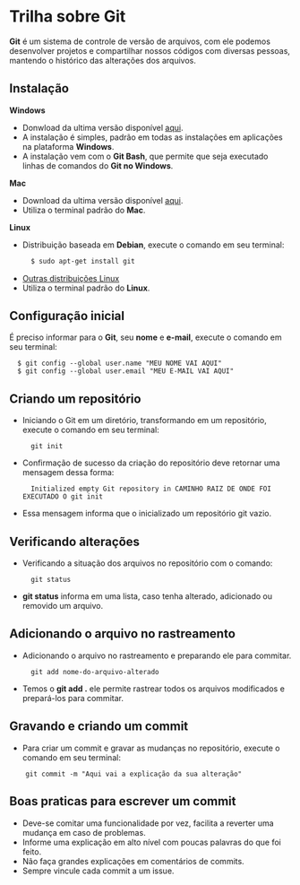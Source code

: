 # Trilha sobre Git

**Git** é um sistema de controle de versão de arquivos, com ele podemos desenvolver projetos e compartilhar nossos códigos com diversas pessoas, mantendo o histórico das alterações dos arquivos.

## Instalação
**Windows**
  - Donwload da ultima versão disponível [aqui](https://gitforwindows.org/).
  - A instalação é simples, padrão em todas as instalações em aplicações na plataforma **Windows**.
  - A instalação vem com o **Git Bash**, que permite que seja executado linhas de comandos do **Git no Windows**.
  
**Mac**
  - Download da ultima versão disponível [aqui](https://git-scm.com/download/mac).
  - Utiliza o terminal padrão do **Mac**.

**Linux**
- Distribuição baseada em **Debian**, execute o comando em seu terminal:
  ```bash
    $ sudo apt-get install git
  ```
- [Outras distribuições Linux](http://git-scm.com/download/linux)
- Utiliza o terminal padrão do **Linux**.

## Configuração inicial

É preciso informar para o **Git**, seu **nome** e **e-mail**, execute o comando em seu terminal:
  ```git
    $ git config --global user.name "MEU NOME VAI AQUI"
    $ git config --global user.email "MEU E-MAIL VAI AQUI"
  ```
## Criando um repositório
  - Iniciando o Git em um diretório, transformando em um repositório, execute o comando em seu terminal:
    ```git
      git init
    ```
  - Confirmação de sucesso da criação do repositório deve retornar uma mensagem dessa forma:
    ```git
      Initialized empty Git repository in CAMINHO RAIZ DE ONDE FOI EXECUTADO O git init
    ```
  - Essa mensagem informa que o inicializado um repositório git vazio.
  
## Verificando alterações
  - Verificando a situação dos arquivos no repositório com o comando:
    ```git
      git status
    ```
  - **git status** informa em uma lista, caso tenha alterado, adicionado ou removido um arquivo. 
  
## Adicionando o arquivo no rastreamento 
  - Adicionando o arquivo no rastreamento e preparando ele para commitar.
    ```git
      git add nome-do-arquivo-alterado
    ```
  - Temos o **git add .** ele permite rastrear todos os arquivos modificados e prepará-los para commitar.
  
## Gravando e criando um commit
  - Para criar um commit e gravar as mudanças no repositório, execute o comando em seu terminal:
  ```git
	  git commit -m "Aqui vai a explicação da sua alteração"
  ```
  
## Boas praticas para escrever um commit
  - Deve-se comitar uma funcionalidade por vez, facilita a reverter uma mudança em caso de problemas.
  - Informe uma explicação em alto nível com poucas palavras do que foi feito.
  - Não faça grandes explicações em comentários de commits.
  - Sempre vincule cada commit a um issue.
  
